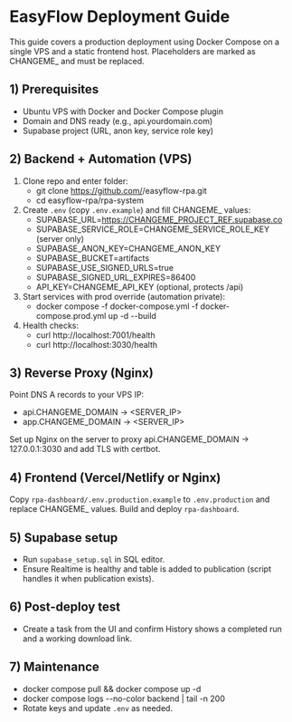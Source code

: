 # EasyFlow Deployment Guide

This guide covers a production deployment using Docker Compose on a single VPS and a static frontend host. Placeholders are marked as CHANGEME\_ and must be replaced.

## 1) Prerequisites

- Ubuntu VPS with Docker and Docker Compose plugin
- Domain and DNS ready (e.g., api.yourdomain.com)
- Supabase project (URL, anon key, service role key)

## 2) Backend + Automation (VPS)

1. Clone repo and enter folder:
   - git clone https://github.com/<you>/easyflow-rpa.git
   - cd easyflow-rpa/rpa-system
2. Create `.env` (copy `.env.example`) and fill CHANGEME\_ values:
   - SUPABASE_URL=https://CHANGEME_PROJECT_REF.supabase.co
   - SUPABASE_SERVICE_ROLE=CHANGEME_SERVICE_ROLE_KEY (server only)
   - SUPABASE_ANON_KEY=CHANGEME_ANON_KEY
   - SUPABASE_BUCKET=artifacts
   - SUPABASE_USE_SIGNED_URLS=true
   - SUPABASE_SIGNED_URL_EXPIRES=86400
   - API_KEY=CHANGEME_API_KEY (optional, protects /api)
3. Start services with prod override (automation private):
   - docker compose -f docker-compose.yml -f docker-compose.prod.yml up -d --build
4. Health checks:
   - curl http://localhost:7001/health
   - curl http://localhost:3030/health

## 3) Reverse Proxy (Nginx)

Point DNS A records to your VPS IP:

- api.CHANGEME_DOMAIN → <SERVER_IP>
- app.CHANGEME_DOMAIN → <SERVER_IP>

Set up Nginx on the server to proxy api.CHANGEME_DOMAIN → 127.0.0.1:3030 and add TLS with certbot.

## 4) Frontend (Vercel/Netlify or Nginx)

Copy `rpa-dashboard/.env.production.example` to `.env.production` and replace CHANGEME\_ values. Build and deploy `rpa-dashboard`.

## 5) Supabase setup

- Run `supabase_setup.sql` in SQL editor.
- Ensure Realtime is healthy and table is added to publication (script handles it when publication exists).

## 6) Post-deploy test

- Create a task from the UI and confirm History shows a completed run and a working download link.

## 7) Maintenance

- docker compose pull && docker compose up -d
- docker compose logs --no-color backend | tail -n 200
- Rotate keys and update `.env` as needed.
